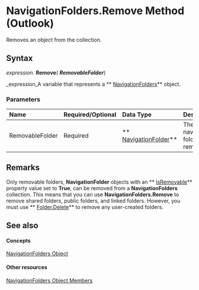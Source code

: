 
# NavigationFolders.Remove Method (Outlook)

Removes an object from the collection.


## Syntax

 _expression_. **Remove**( **_RemovableFolder_**)

 _expression_A variable that represents a  ** [NavigationFolders](ecff93b8-0c3f-5f31-5b61-c46d2622d2af.md)** object.


### Parameters



|**Name**|**Required/Optional**|**Data Type**|**Description**|
|:-----|:-----|:-----|:-----|
|RemovableFolder|Required| ** [NavigationFolder](c8d7aabb-58ba-df5e-ccdc-06f73db7726c.md)**|The navigation folder to be removed.|

## Remarks

Only removable folders,  **NavigationFolder** objects with an ** [IsRemovable](9fff5f32-2ac4-5ed3-c6d5-10962de8b34f.md)** property value set to **True**, can be removed from a  **NavigationFolders** collection. This means that you can use **NavigationFolders.Remove** to remove shared folders, public folders, and linked folders. However, you must use ** [Folder.Delete](3df0f063-3f41-e3b7-d1e3-7ea08970c56d.md)** to remove any user-created folders.


## See also


#### Concepts


 [NavigationFolders Object](ecff93b8-0c3f-5f31-5b61-c46d2622d2af.md)
#### Other resources


 [NavigationFolders Object Members](b2db3d9f-86bb-41d7-6be2-facd16bf8b60.md)
